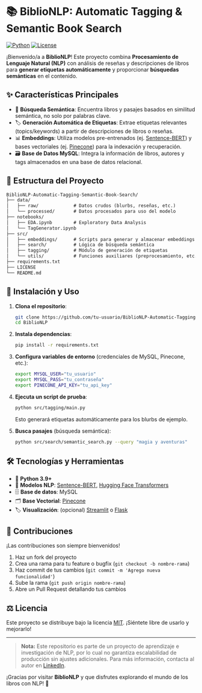 # 📚 BiblioNLP: Automatic Tagging & Semantic Book Search

[![Python](https://img.shields.io/badge/Python-3.9%2B-blue.svg)](https://www.python.org/)
[![License](https://img.shields.io/badge/License-MIT-yellow.svg)](LICENSE)

¡Bienvenido/a a **BiblioNLP**! Este proyecto combina **Procesamiento de Lenguaje Natural (NLP)** con análisis de reseñas y descripciones de libros para **generar etiquetas automáticamente** y proporcionar **búsquedas semánticas** en el contenido.

## ✨ Características Principales

- 🔎 **Búsqueda Semántica**: Encuentra libros y pasajes basados en similitud semántica, no solo por palabras clave.
- 🏷 **Generación Automática de Etiquetas**: Extrae etiquetas relevantes (topics/keywords) a partir de descripciones de libros o reseñas.
- 📊 **Embeddings**: Utiliza modelos pre-entrenados (ej. [Sentence-BERT](https://www.sbert.net/)) y bases vectoriales (ej. [Pinecone](https://www.pinecone.io/)) para la indexación y recuperación.
- 🗃 **Base de Datos MySQL**: Integra la información de libros, autores y tags almacenados en una base de datos relacional.

## 📂 Estructura del Proyecto

``` txt
BiblioNLP-Automatic-Tagging-Semantic-Book-Search/
├── data/
│   ├── raw/             # Datos crudos (blurbs, reseñas, etc.)
│   └── processed/       # Datos procesados para uso del modelo
├── notebooks/
│   ├── EDA.ipynb        # Exploratory Data Analysis
│   └── TagGenerator.ipynb
├── src/
│   ├── embeddings/      # Scripts para generar y almacenar embeddings
│   ├── search/          # Lógica de búsqueda semántica
│   ├── tagging/         # Módulo de generación de etiquetas
│   └── utils/           # Funciones auxiliares (preprocesamiento, etc.)
├── requirements.txt
├── LICENSE
└── README.md
```

## 🚀 Instalación y Uso

1. **Clona el repositorio**:

   ```bash
   git clone https://github.com/tu-usuario/BiblioNLP-Automatic-Tagging-Semantic-Book-Search.git
   cd BiblioNLP
   ```

2. **Instala dependencias**:

   ```bash
   pip install -r requirements.txt
   ```

3. **Configura variables de entorno** (credenciales de MySQL, Pinecone, etc.):

   ```bash
   export MYSQL_USER="tu_usuario"
   export MYSQL_PASS="tu_contraseña"
   export PINECONE_API_KEY="tu_api_key"
   ```

4. **Ejecuta un script de prueba**:

   ```bash
   python src/tagging/main.py
   ```

   Esto generará etiquetas automáticamente para los blurbs de ejemplo.

5. **Busca pasajes** (búsqueda semántica):

   ```bash
   python src/search/semantic_search.py --query "magia y aventuras"
   ```

## 🛠 Tecnologías y Herramientas

- 🐍 **Python 3.9+**
- 🧠 **Modelos NLP**: [Sentence-BERT](https://www.sbert.net/), [Hugging Face Transformers](https://huggingface.co/)
- 🗄️ **Base de datos**: MySQL
- 🗂 **Base Vectorial**: [Pinecone](https://www.pinecone.io/)
- 🏷 **Visualización**: (opcional) [Streamlit](https://streamlit.io/) o [Flask](https://flask.palletsprojects.com/)

## 🙌 Contribuciones

¡Las contribuciones son siempre bienvenidos!

1. Haz un fork del proyecto
2. Crea una rama para tu feature o bugfix (`git checkout -b nombre-rama`)  
3. Haz commit de tus cambios (`git commit -m 'Agrego nueva funcionalidad'`)  
4. Sube la rama (`git push origin nombre-rama`)  
5. Abre un Pull Request detallando tus cambios  

## ⚖️ Licencia

Este proyecto se distribuye bajo la licencia [MIT](LICENSE). ¡Siéntete libre de usarlo y mejorarlo!

---

> **Nota:** Este repositorio es parte de un proyecto de aprendizaje e investigación de NLP, por lo cual no garantiza escalabilidad de producción sin ajustes adicionales. Para más información, contacta al autor en [LinkedIn](https://www.linkedin.com).

¡Gracias por visitar **BiblioNLP** y que disfrutes explorando el mundo de los libros con NLP! 🎉
